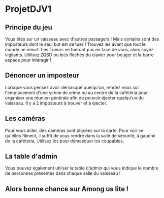 # ProjetDJV1

## Principe du jeu
Vous êtes sur un vaisseau avec d'autres passagers ! Mais certains sont des imposteurs dont le seul but est de tuer ! Trouvez les avant que tout le monde ne meurt. Les Tueurs ne tueront pas en face de vous, alors soyez vigilants. Utilisez ZQSD ou lees flèches du clavier pour bouger et la barre espace pour intéragir !

## Dénoncer un imposteur
Lorsque vous pensez avoir démasqué quelqu'un, rendez vous sur l'emplacement d'une scène de crime ou au centre de la cafétéria pour organiser une réunion générale afin de pouvoir éjecter quelqu'un du vaisseau. Il y a 2 imposteurs à trouver et à éjecter.

## Les caméras
Pour vous aider, des caméras sont placées sur la carte. Pour voir ce qu'elles filment, il suffit de vous rendre dans la salle de sécurité, à gauche de la cafétéria. Utilisez les pour démasquer les coupables.

## La table d'admin
Vous pouvez également utiliser la table d'admin qui vous indique le nombre de personnes présentes dans chaque salle du vaisseau !

## Alors bonne chance sur Among us lite !

